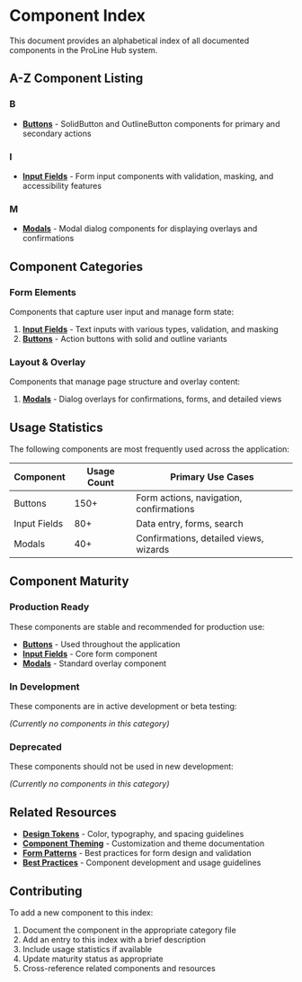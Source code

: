 # Component Index

This document provides an alphabetical index of all documented components in the ProLine Hub system.

## A-Z Component Listing

### B
- **[Buttons](./buttons.md)** - SolidButton and OutlineButton components for primary and secondary actions

### I
- **[Input Fields](./input-fields.md)** - Form input components with validation, masking, and accessibility features

### M
- **[Modals](./modals.md)** - Modal dialog components for displaying overlays and confirmations

## Component Categories

### Form Elements
Components that capture user input and manage form state:

1. **[Input Fields](./input-fields.md)** - Text inputs with various types, validation, and masking
2. **[Buttons](./buttons.md)** - Action buttons with solid and outline variants

### Layout & Overlay
Components that manage page structure and overlay content:

1. **[Modals](./modals.md)** - Dialog overlays for confirmations, forms, and detailed views

## Usage Statistics

The following components are most frequently used across the application:

| Component | Usage Count | Primary Use Cases |
|-----------|-------------|-------------------|
| Buttons | 150+ | Form actions, navigation, confirmations |
| Input Fields | 80+ | Data entry, forms, search |
| Modals | 40+ | Confirmations, detailed views, wizards |

## Component Maturity

### Production Ready
These components are stable and recommended for production use:

- **[Buttons](./buttons.md)** - Used throughout the application
- **[Input Fields](./input-fields.md)** - Core form component
- **[Modals](./modals.md)** - Standard overlay component

### In Development
These components are in active development or beta testing:

*(Currently no components in this category)*

### Deprecated
These components should not be used in new development:

*(Currently no components in this category)*

## Related Resources

- **[Design Tokens](../component-styles/design-tokens.md)** - Color, typography, and spacing guidelines
- **[Component Theming](../component-styles/component-theming.md)** - Customization and theme documentation
- **[Form Patterns](../ui-patterns/form-patterns.md)** - Best practices for form design and validation
- **[Best Practices](../reference/best-practices.md)** - Component development and usage guidelines

## Contributing

To add a new component to this index:

1. Document the component in the appropriate category file
2. Add an entry to this index with a brief description
3. Include usage statistics if available
4. Update maturity status as appropriate
5. Cross-reference related components and resources